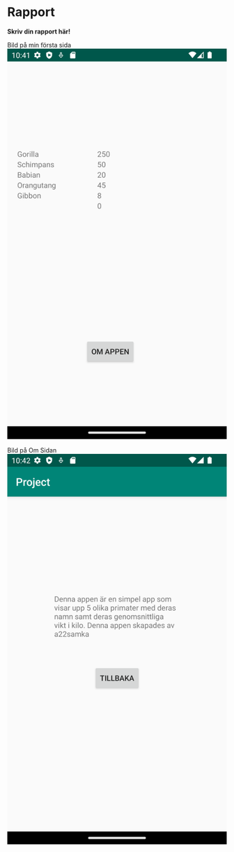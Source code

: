 
# Rapport

**Skriv din rapport här!**

Bild på min första sida ![img.png](img.png)

Bild på Om Sidan ![img_1.png](img_1.png)